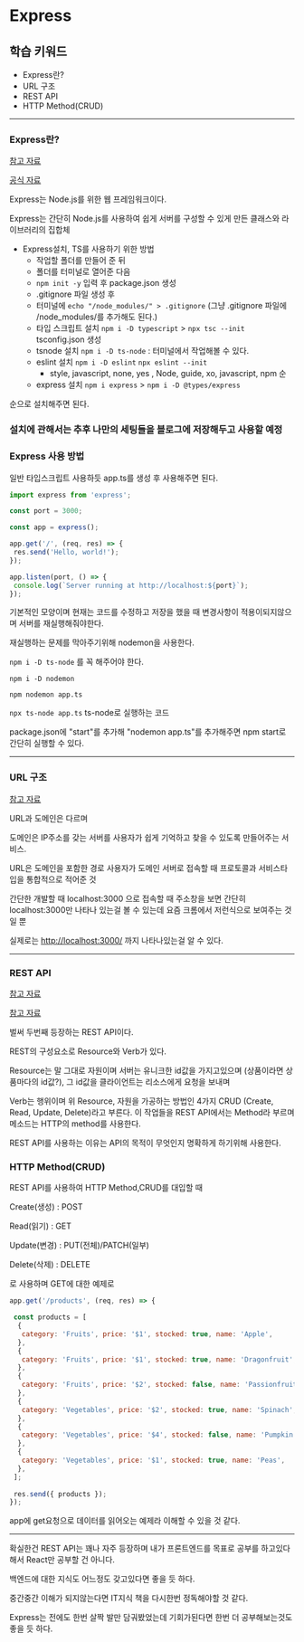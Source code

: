 # Express

## 학습 키워드

* Express란?
* URL 구조
* REST API
* HTTP Method(CRUD)

* * *

### Express란?

[참고 자료](https://despiteallthat.tistory.com/139)

[공식 자료](https://expressjs.com/ko/)

Express는 Node.js를 위한 웹 프레임워크이다.

Express는 간단히 Node.js를 사용하여 쉽게 서버를 구성할 수 있게 만든 클래스와 라이브러리의 집합체

* Express설치, TS를 사용하기 위한 방법
  * 작업할 폴더를 만들어 준 뒤
  * 폴더를 터미널로 열어준 다음
  * `npm init -y` 입력 후 package.json 생성
  * .gitignore 파일 생성 후
  * 터미널에 `echo "/node_modules/" > .gitignore` (그냥 .gitignore 파일에 /node_modules/를 추가해도 된다.)
  * 타입 스크립트 설치 `npm i -D typescript` > `npx tsc --init` tsconfig.json 생성
  * tsnode 설치 `npm i -D ts-node` : 터미널에서 작업해볼 수 있다.
  * eslint 설치 `npm i -D eslint`  `npx eslint --init`
    * style, javascript, none, yes , Node, guide, xo, javascript, npm 순
  * express 설치 `npm i express` > `npm i -D @types/express`

순으로 설치해주면 된다.

### 설치에 관해서는 추후 나만의 세팅들을 블로그에 저장해두고 사용할 예정

### Express 사용 방법

일반 타입스크립트 사용하듯 app.ts를 생성 후 사용해주면 된다.

```ts
import express from 'express';

const port = 3000;

const app = express();

app.get('/', (req, res) => {
 res.send('Hello, world!');
});

app.listen(port, () => {
 console.log(`Server running at http://localhost:${port}`);
});
```

기본적인 모양이며 현재는 코드를 수정하고 저장을 했을 때 변경사항이 적용이되지않으며 서버를 재실행해줘야한다.

재실행하는 문제를 막아주기위해 nodemon을 사용한다.

`npm i -D ts-node` 를 꼭 해주어야 한다.

`npm i -D nodemon`

`npm nodemon app.ts`

`npx ts-node app.ts` ts-node로 실행하는 코드

package.json에 "start"를 추가해 "nodemon app.ts"를 추가해주면 npm start로 간단히 실행할 수 있다.

* * *

### URL 구조

[참고 자료](https://www.beusable.net/blog/?p=4507)

URL과 도메인은 다르며

도메인은 IP주소를 갖는 서버를 사용자가 쉽게 기억하고 찾을 수 있도록 만들어주는 서비스.

URL은 도메인을 포함한 경로 사용자가 도메인 서버로 접속할 때 프로토콜과 서비스타입을 통합적으로 적어준 것

간단한 개발할 때 localhost:3000 으로 접속할 때 주소창을 보면 간단히 localhost:3000만 나타나 있는걸 볼 수 있는데 요즘 크롬에서 저런식으로 보여주는 것일 뿐

실제로는 <http://localhost:3000/> 까지 나타나있는걸 알 수 있다.

* * *

### REST API

[참고 자료](https://velog.io/@paul7/Node.jsExpress-Express%EB%A1%9C-REST-API%EB%A5%BC-%EA%B0%9C%EB%B0%9C%ED%95%B4%EB%B3%B4%EC%9E%90)

[참고 자료](https://land-turtler.tistory.com/m/123)

벌써 두번째 등장하는 REST API이다.

REST의 구성요소로 Resource와 Verb가 있다.

Resource는 말 그대로 자원이며 서버는 유니크한 id값을 가지고있으며 (상품이라면 상품마다의 id값?), 그 id값을 클라이언트는 리소스에게 요청을 보내며

Verb는 행위이며 위 Resource, 자원을 가공하는 방법인 4가지 CRUD (Create, Read, Update, Delete)라고 부른다. 이 작업들을 REST API에서는 Method라 부르며 메소드는 HTTP의 method를 사용한다.

REST API를 사용하는 이유는 API의 목적이 무엇인지 명확하게 하기위해 사용한다.

### HTTP Method(CRUD)

REST API를 사용하여 HTTP Method,CRUD를 대입할 때

Create(생성) : POST

Read(읽기) : GET

Update(변경) : PUT(전체)/PATCH(일부)

Delete(삭제) : DELETE

로 사용하며 GET에 대한 예제로

```js
app.get('/products', (req, res) => {

 const products = [
  {
   category: 'Fruits', price: '$1', stocked: true, name: 'Apple',
  },
  {
   category: 'Fruits', price: '$1', stocked: true, name: 'Dragonfruit',
  },
  {
   category: 'Fruits', price: '$2', stocked: false, name: 'Passionfruit',
  },
  {
   category: 'Vegetables', price: '$2', stocked: true, name: 'Spinach',
  },
  {
   category: 'Vegetables', price: '$4', stocked: false, name: 'Pumpkin',
  },
  {
   category: 'Vegetables', price: '$1', stocked: true, name: 'Peas',
  },
 ];
 
 res.send({ products });
});
```

app에 get요청으로 데이터를 읽어오는 예제라 이해할 수 있을 것 같다.

* * *

확실한건 REST API는 꽤나 자주 등장하며 내가 프론트엔드를 목표로 공부를 하고있다 해서 React만 공부할 건 아니다.

백엔드에 대한 지식도 어느정도 갖고있다면 좋을 듯 하다.

중간중간 이해가 되지않는다면 IT지식 책을 다시한번 정독해야할 것 같다.

Express는 전에도 한번 살짝 발만 담궈봤었는데 기회가된다면 한번 더 공부해보는것도 좋을 듯 하다.
